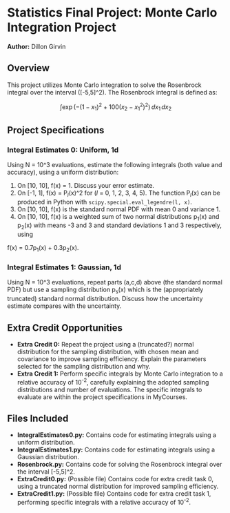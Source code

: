 # Statistics Final Project: Monte Carlo Integration Project
**Author:** Dillon Girvin

## Overview
This project utilizes Monte Carlo integration to solve the Rosenbrock integral over the interval \([-5,5]^2\). The Rosenbrock integral is defined as:

$$
\int \exp\left( -(1-x_1)^2 + 100(x_2 - x_1^2)^2 \right) \, dx_1 \, dx_2
$$



## Project Specifications
### Integral Estimates 0: Uniform, 1d
Using N = 10^3 evaluations, estimate the following integrals (both value and accuracy), using a uniform distribution:
1. On [10, 10], f(x) = 1. Discuss your error estimate.
2. On [-1, 1], f(x) = P<sub><i>l</i></sub>(x)^2 for \(<i>l</i> = 0, 1, 2, 3, 4, 5\). The function P<sub><i>l</i></sub>(x) can be produced in Python with `scipy.special.eval_legendre(l, x)`.
3. On [10, 10], f(x) is the standard normal PDF with mean 0 and variance 1.
4. On [10, 10], f(x) is a weighted sum of two normal distributions p<sub>1</sub>(x) and p<sub>2</sub>(x) with means -3 and 3 and standard deviations 1 and 3 respectively, using

f(x) = 0.7p<sub>1</sub>(x) + 0.3p<sub>2</sub>(x).

### Integral Estimates 1: Gaussian, 1d
Using N = 10^3 evaluations, repeat parts (a,c,d) above (the standard normal PDF) but use a sampling distribution p<sub>s</sub>(x) which is the (appropriately truncated) standard normal distribution. Discuss how the uncertainty estimate compares with the uncertainty.

## Extra Credit Opportunities
- **Extra Credit 0:** Repeat the project using a (truncated?) normal distribution for the sampling distribution, with chosen mean and covariance to improve sampling efficiency. Explain the parameters selected for the sampling distribution and why.
- **Extra Credit 1:** Perform specific integrals by Monte Carlo integration to a relative accuracy of 10<sup>-2</sup>, carefully explaining the adopted sampling distributions and number of evaluations. The specific integrals to evaluate are within the project specifications in MyCourses.

## Files Included
- **IntegralEstimates0.py:** Contains code for estimating integrals using a uniform distribution.
- **IntegralEstimates1.py:** Contains code for estimating integrals using a Gaussian distribution.
- **Rosenbrock.py:** Contains code for solving the Rosenbrock integral over the interval [-5,5]^2.
- **ExtraCredit0.py:** (Possible file) Contains code for extra credit task 0, using a truncated normal distribution for improved sampling efficiency.
- **ExtraCredit1.py:** (Possible file) Contains code for extra credit task 1, performing specific integrals with a relative accuracy of 10<sup>-2</sup>.
